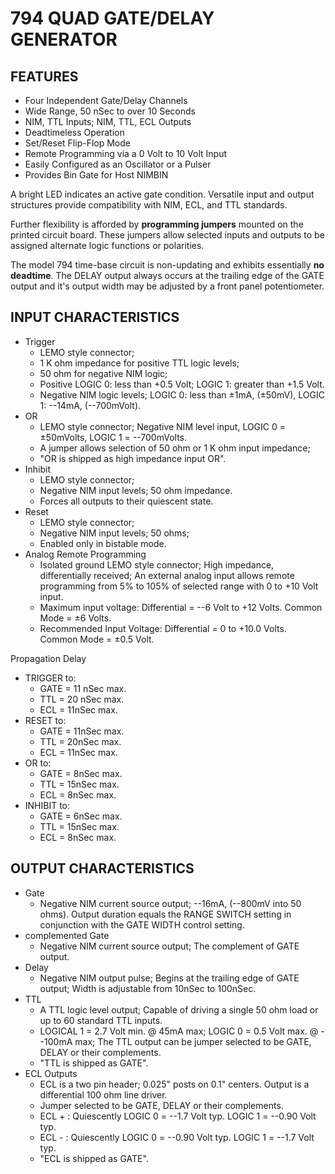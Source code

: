 <!-- 794.md --- 
;; 
;; Description: 
;; Author: Hongyi Wu(吴鸿毅)
;; Email: wuhongyi@qq.com 
;; Created: 五 2月 17 16:39:31 2017 (+0800)
;; Last-Updated: 五 2月 17 19:21:07 2017 (+0800)
;;           By: Hongyi Wu(吴鸿毅)
;;     Update #: 3
;; URL: http://wuhongyi.cn -->

# 794 QUAD GATE/DELAY GENERATOR


## FEATURES

- Four Independent Gate/Delay Channels
- Wide Range, 50 nSec to over 10 Seconds
- NIM, TTL Inputs; NIM, TTL, ECL Outputs
- Deadtimeless Operation
- Set/Reset Flip-Flop Mode
- Remote Programming via a 0 Volt to 10 Volt Input
- Easily Configured as an Oscillator or a Pulser
- Provides Bin Gate for Host NIMBIN

A bright LED indicates an active gate condition. Versatile input and output structures provide compatibility with NIM, ECL, and TTL standards.

Further flexibility is afforded by **programming jumpers** mounted on the printed circuit board. These jumpers allow selected inputs and outputs to be assigned alternate logic functions or polarities.

The model 794 time-base circuit is non-updating and exhibits essentially **no deadtime**.
The DELAY output always occurs at the trailing edge of the GATE output and it's output width may be adjusted by a front panel potentiometer.




## INPUT CHARACTERISTICS

- Trigger
	- LEMO style connector;
	- 1 K ohm impedance for positive TTL logic levels;
	- 50 ohm for negative NIM logic;
	- Positive LOGIC 0: less than +0.5 Volt; LOGIC 1: greater than +1.5 Volt.
	- Negative NIM logic levels; LOGIC 0: less than ±1mA, (±50mV), LOGIC 1: --14mA, (--700mVolt).
- OR
	- LEMO style connector; Negative NIM level input, LOGIC 0 = ±50mVolts, LOGIC 1 = --700mVolts.
	- A jumper allows selection of 50 ohm or 1 K ohm input impedance;
	- "OR is shipped as high impedance input OR".
- Inhibit
	- LEMO style connector;
	- Negative NIM input levels; 50 ohm impedance.
	- Forces all outputs to their quiescent state.
- Reset
	- LEMO style connector;
	- Negative NIM input levels; 50 ohms;
	- Enabled only in bistable mode.
- Analog Remote Programming
	- Isolated ground LEMO style connector; High impedance, differentially received; An external analog input allows remote programming from 5% to 105% of selected range with 0 to +10 Volt input.
	- Maximum input voltage: Differential = --6 Volt to +12 Volts. Common Mode = ±6 Volts.
	- Recommended Input Voltage: Differential = 0 to +10.0 Volts. Common Mode = ±0.5 Volt.


Propagation Delay

- TRIGGER to:
	- GATE = 11 nSec max.
	- TTL = 20 nSec max.
	- ECL = 11nSec max.
- RESET to:
	- GATE = 11nSec max.
	- TTL = 20nSec max.
	- ECL = 11nSec max.
- OR to:
	- GATE = 8nSec max.
	- TTL = 15nSec max.
	- ECL = 8nSec max.
- INHIBIT to:
	- GATE = 6nSec max.
	- TTL = 15nSec max.
	- ECL = 8nSec max.



## OUTPUT CHARACTERISTICS

- Gate
	- Negative NIM current source output; --16mA, (--800mV into 50 ohms). Output duration equals the
RANGE SWITCH setting in conjunction with the GATE WIDTH control setting.
- complemented Gate
	- Negative NIM current source output; The complement of GATE output.
- Delay
	- Negative NIM output pulse; Begins at the trailing edge of GATE output; Width is adjustable from
10nSec to 100nSec.
- TTL
	- A TTL logic level output; Capable of driving a single 50 ohm load or up to 60 standard TTL inputs.
	- LOGICAL 1 = 2.7 Volt min. @ 45mA max; LOGIC 0 = 0.5 Volt max. @ --100mA max; The TTL output can be jumper selected to be GATE, DELAY or their complements.
	- "TTL is shipped as GATE".
- ECL Outputs
	- ECL is a two pin header; 0.025" posts on 0.1" centers. Output is a differential 100 ohm line driver.
	- Jumper selected to be GATE, DELAY or their complements.
	- ECL + : Quiescently LOGIC 0 = --1.7 Volt typ. LOGIC 1 = --0.90 Volt typ.
	- ECL - : Quiescently LOGIC 0 = --0.90 Volt typ. LOGIC 1 = --1.7 Volt typ.
	- "ECL is shipped as GATE".










<!-- 794.md ends here -->
